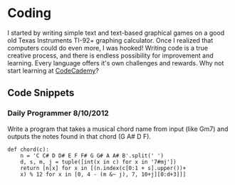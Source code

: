 # Coding

I started by writing simple text and text-based graphical games on a good old Texas Instruments TI-92+ graphing calculator. Once I realized that computers could do even more, I was hooked! Writing code is a true creative process, and there is endless possibility for improvement and learning. Every language offers it's own challenges and rewards. Why not start learning at [CodeCademy](http://www.codecademy.com/)?

## Code Snippets

### Daily Programmer 8/10/2012

Write a program that takes a musical chord name from input (like Gm7) and outputs the notes found in that chord (G A# D F).

    def chord(c):
        n = 'C C# D D# E F F# G G# A A# B'.split(' ')
        d, s, m, j = tuple([int(x in c) for x in '7#mj'])
        return [n[x] for x in [(n.index(c[0:1 + s].upper())+
        x) % 12 for x in [0, 4 - (m &~ j), 7, 10+j][0:d+3]]]